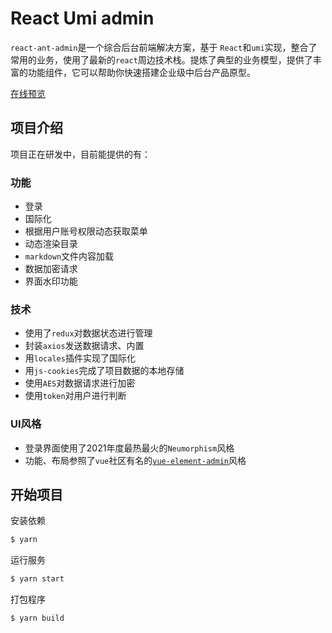 # React Umi admin

`react-ant-admin`是一个综合后台前端解决方案，基于 `React`和`umi`实现，整合了常用的业务，使用了最新的`react`周边技术栈。提炼了典型的业务模型，提供了丰富的功能组件，它可以帮助你快速搭建企业级中后台产品原型。

[在线预览](https://bujidao.github.io/react-ant-admin-1.0/#/login)

## 项目介绍

项目正在研发中，目前能提供的有：

### 功能
* 登录
* 国际化
* 根据用户账号权限动态获取菜单
* 动态渲染目录
* `markdown`文件内容加载
* 数据加密请求
* 界面水印功能

### 技术
* 使用了`redux`对数据状态进行管理
* 封装`axios`发送数据请求、内置
* 用`locales`插件实现了国际化
* 用`js-cookies`完成了项目数据的本地存储
* 使用`AES`对数据请求进行加密
* 使用`token`对用户进行判断

### UI风格
* 登录界面使用了2021年度最热最火的`Neumorphism`风格
* 功能、布局参照了`vue`社区有名的[`vue-element-admin`](https://github.com/PanJiaChen/vue-element-admin)风格

## 开始项目

安装依赖

```bash
$ yarn
```

运行服务

```bash
$ yarn start
```

打包程序

```bash
$ yarn build
```
